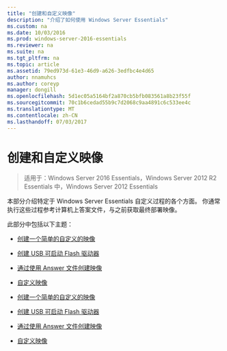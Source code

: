```yaml
---
title: "创建和自定义映像"
description: "介绍了如何使用 Windows Server Essentials"
ms.custom: na
ms.date: 10/03/2016
ms.prod: windows-server-2016-essentials
ms.reviewer: na
ms.suite: na
ms.tgt_pltfrm: na
ms.topic: article
ms.assetid: 79ed973d-61e3-46d9-a626-3edfbc4e4d65
author: nnamuhcs
ms.author: coreyp
manager: dongill
ms.openlocfilehash: 5d1ec05a5164bf2a870cb5bfb083561a8b23f55f
ms.sourcegitcommit: 70c1b6cedad55b9c7d2068c9aa4891c6c533ee4c
ms.translationtype: MT
ms.contentlocale: zh-CN
ms.lasthandoff: 07/03/2017
---
```

# <a name="creating-and-customizing-the-image"></a>创建和自定义映像

>适用于：Windows Server 2016 Essentials，Windows Server 2012 R2 Essentials 中，Windows Server 2012 Essentials

本部分介绍特定于 Windows Server Essentials 自定义过程的各个方面。 你通常执行这些过程参考计算机上答案文件，与之前获取最终部署映像。  
  
 此部分中包括以下主题：  
  

-   [创建一个简单的自定义的映像](Create-a-Simple-Customized-Image.md)  
  
-   [创建 USB 可启动 Flash 驱动器](Create-a-Bootable-USB-Flash-Drive.md)  
  
-   [通过使用 Answer 文件创建映像](Create-an-Image-By-Using-Answer-Files.md)  
  
-   [自定义映像](Customize-the-Image.md)

-   [创建一个简单的自定义的映像](../install/Create-a-Simple-Customized-Image.md)  
  
-   [创建 USB 可启动 Flash 驱动器](../install/Create-a-Bootable-USB-Flash-Drive.md)  
  
-   [通过使用 Answer 文件创建映像](../install/Create-an-Image-By-Using-Answer-Files.md)  
  
-   [自定义映像](../install/Customize-the-Image.md)


